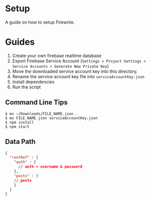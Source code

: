 # Setup
A guide on how to setup Firewrite.

# Guides
1. Create your own firebase realtime database
2. Export Firebase Service Account (`Settings > Project Settings > Service Accounts > Generate New Private Key`)
3. Move the downloaded service account key into this directory.
4. Rename the service account key file into `serviceAccountKey.json`
5. Install dependencies
6. Run the script

## Command Line Tips
```
$ mv ~/Downloads/FILE_NAME.json .
$ mv FILE_NAME.json serviceAccountKey.json
$ npm install
$ npm start
```

## Data Path
```json
{
  "rootRef" : {
    "auth" : {
      // auth > username & password
    },
    "posts" : {
	// posts
    }
  }
}
```
